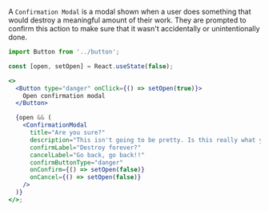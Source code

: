 A `Confirmation Modal` is a modal shown when a user does something that would destroy a meaningful amount of their work. They are prompted to confirm this action to make sure that it wasn't accidentally or unintentionally done.

```jsx
import Button from '../button';

const [open, setOpen] = React.useState(false);

<>
  <Button type="danger" onClick={() => setOpen(true)}>
    Open confirmation modal
  </Button>

  {open && (
    <ConfirmationModal
      title="Are you sure?"
      description="This isn't going to be pretty. Is this really what you want to do?"
      confirmLabel="Destroy forever?"
      cancelLabel="Go back, go back!!"
      confirmButtonType="danger"
      onConfirm={() => setOpen(false)}
      onCancel={() => setOpen(false)}
    />
  )}
</>;
```
